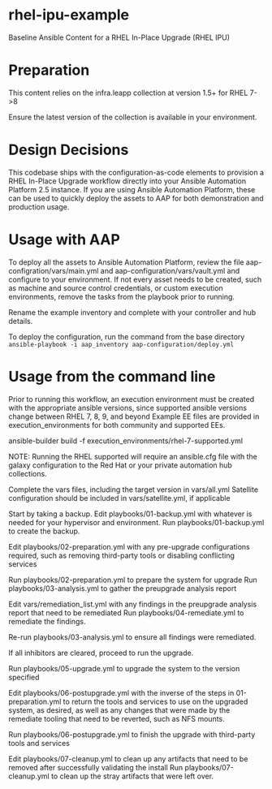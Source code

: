 # rhel-ipu-example
Baseline Ansible Content for a RHEL In-Place Upgrade (RHEL IPU)

# Preparation
This content relies on the infra.leapp collection at version 1.5+ for RHEL 7->8

Ensure the latest version of the collection is available in your environment.

# Design Decisions

This codebase ships with the configuration-as-code elements to provision a RHEL In-Place Upgrade workflow directly into your Ansible Automation Platform 2.5 instance.  If you are using Ansible Automation Platform, these can be used to quickly deploy the assets to AAP for both demonstration and production usage.

# Usage with AAP

To deploy all the assets to Ansible Automation Platform, review the file aap-configration/vars/main.yml and aap-configuration/vars/vault.yml and configure to your environment.
If not every asset needs to be created, such as machine and source control credentials, or custom execution environments, remove the tasks from the playbook prior to running.

Rename the example inventory and complete with your controller and hub details.

To deploy the configuration, run the command from the base directory
` ansible-playbook -i aap_inventory aap-configuration/deploy.yml `


# Usage from the command line
Prior to running this workflow, an execution environment must be created with the appropriate ansible versions, since supported ansible versions change between RHEL 7, 8, 9, and beyond
Example EE files are provided in execution_environments for both community and supported EEs.

ansible-builder build -f execution_environments/rhel-7-supported.yml

NOTE: Running the RHEL supported will require an ansible.cfg file with the galaxy configuration to the Red Hat or your private automation hub collections.

Complete the vars files, including the target version in vars/all.yml
Satellite configuration should be included in vars/satellite.yml, if applicable

Start by taking a backup. Edit playbooks/01-backup.yml with whatever is needed for your hypervisor and environment.
Run playbooks/01-backup.yml to create the backup.


Edit playbooks/02-preparation.yml with any pre-upgrade configurations required, such as removing third-party tools or disabling conflicting services

Run playbooks/02-preparation.yml to prepare the system for upgrade
Run playbooks/03-analysis.yml to gather the preupgrade analysis report

Edit vars/remediation_list.yml with any findings in the preupgrade analysis report that need to be remediated
Run playbooks/04-remediate.yml to remediate the findings.

Re-run playbooks/03-analysis.yml to ensure all findings were remediated.

If all inhibitors are cleared, proceed to run the upgrade.

Run playbooks/05-upgrade.yml to upgrade the system to the version specified

Edit playbooks/06-postupgrade.yml with the inverse of the steps in 01-preparation.yml to return the tools and services to use on the upgraded system, as desired, as well as any changes that were made by the remediate tooling that need to be reverted, such as NFS mounts.

Run playbooks/06-postupgrade.yml to finish the upgrade with third-party tools and services

Edit playbooks/07-cleanup.yml to clean up any artifacts that need to be removed after successfully validating the install
Run playbooks/07-cleanup.yml to clean up the stray artifacts that were left over.
